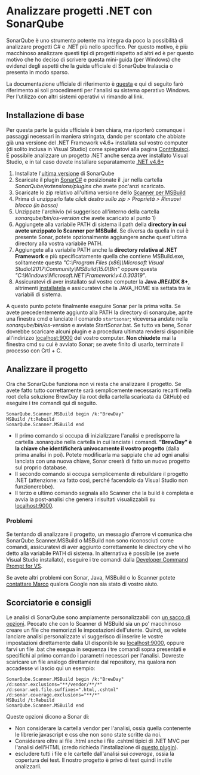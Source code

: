 # Analizzare progetti .NET con SonarQube

SonarQube è uno strumento potente ma integra da poco la possibilità di analizzare progetti C# e .NET più nello specifico. Per questo motivo, è più macchinoso analizzare questi tipi di progetti rispetto ad altri ed è per questo motivo che ho deciso di scrivere questa mini-guida (per Windows) che evidenzi degli aspetti che la guida ufficiale di SonarQube tralascia o presenta in modo sparso.

La documentazione ufficiale di riferimento è [questa](https://docs.sonarqube.org/display/SCAN/Analyzing+with+SonarQube+Scanner+for+MSBuild) e qui di seguito farò riferimento ai soli procedimenti per l'analisi su sistema operativo Windows. Per l'utilizzo con altri sistemi operativi vi rimando al link.

## Installazione di base

Per questa parte la guida ufficiale è ben chiara, ma riporterò comunque i passaggi necessari in maniera stringata, dando per scontato che abbiate già una versione del .NET Framework v4.6+ installata sul vostro computer (di solito inclusa in Visual Studio) come spiegatovi alla pagina [Contribuisci](../01-Introduzione/1.3-Installazione.md). É possibile analizzare un progetto .NET anche senza aver installato Visual Studio, e in tal caso dovete installare separatamente [.NET v4.6+](https://www.microsoft.com/fr-fr/download/details.aspx?id=53344)

1. Installate l'[ultima versione](https://www.sonarqube.org/downloads/) di SonarQube
2. Scaricate il plugin [SonarC#](https://docs.sonarqube.org/pages/viewpage.action?pageId=1441900) e posizionate il .jar nella cartella _SonarQube/extensions/plugins_ che avete poc'anzi scaricato.
3. Scaricate lo zip relativo all'ultima versione dello [Scanner per MSBuild](https://github.com/SonarSource/sonar-scanner-msbuild/releases)
4. Prima di unzipparlo fate _click destro sullo zip > Proprietà > Rimuovi blocco (in basso)_
5. Unzippate l'archivio (vi suggerisco all'interno della cartella _sonarqube/bin/os-version_ che avete scaricato al punto 1)
6. Aggiungete alla variabile PATH di sistema il path della **directory in cui avete unzippato lo Scanner per MSBuild**. Se diversa da quella in cui è presente Sonar, potete opzionalmente aggiungere anche quest'ultima directory alla vostra variabile PATH.
7. Aggiungete alla variabile PATH anche la **directory relativa al .NET Framework** e più specificatamente quella che contiene MSBuild.exe, solitamente questa _"C:\Program Files (x86)\Microsoft Visual Studio\2017\Community\MSBuild\15.0\Bin\"_ oppure questa _"C:\Windows\Microsoft.NET\Framework\v4.0.30319\"_.
8. Assicuratevi di aver installato sul vostro computer la **Java JRE/JDK 8+**, altrimenti [installatela](http://www.oracle.com/technetwork/java/javase/downloads/jdk9-downloads-3848520.html) e assicuratevi che la JAVA_HOME sia settata tra le variabili di sistema.


A questo punto potete finalmente eseguire Sonar per la prima volta. Se avete precedentemente aggiunto alla PATH la directory di sonarqube, aprite una finestra cmd e lanciate il comando ```startsonar```; viceversa andate nella _sonarqube/bin/os-version_ e avviate StartSonar.bat.
Se tutto va bene, Sonar dovrebbe scaricare alcuni plugin e a procedura ultimata rendersi disponibile all'indirizzo [localhost:9000](localhost:9000) del vostro computer. **Non chiudete** mai la finestra cmd su cui è avviato Sonar; se avete finito di usarlo, terminate il processo con Crtl + C.

## Analizzare il progetto

Ora che SonarQube funziona non vi resta che analizzare il progetto. Se avete fatto tutto correttamente sarà semplicemente necessario recarti nella root della soluzione BrewDay (la root della cartella scaricata da GitHub) ed eseguire i tre comandi qui di seguito.
```
SonarQube.Scanner.MSBuild begin /k:"BrewDay"
MSBuild /t:Rebuild
SonarQube.Scanner.MSBuild end
```
* Il primo comando si occupa di inizializzare l'analisi e predisporre la cartella .sonarqube nella cartella in cui lanciate i comandi. **"BrewDay" è la chiave che identificherà univocamente il vostro progetto** (dalla prima analisi in poi). Potete modificarla ma sappiate che ad ogni analisi lanciata con una nuova chiave, Sonar creerà di fatto un nuovo progetto sul proprio database.
* Il secondo comando si occupa semplicemente di rebuildare il progetto .NET (attenzione: va fatto così, perché facendolo da Visual Studio non funzionerebbe).
* Il terzo e ultimo comando segnala allo Scanner che la build è completa e avvia la post-analisi che genera i risultati visualizzabili su [localhost:9000](localhost:9000).


### Problemi

Se tentando di analizzare il progetto, un messagio d'errore vi comunica che SonarQube.Scanner.MSBuild o MSBuild non sono riconosciuti come comandi, assicuratevi di aver aggiunto correttamente le directory che vi ho detto alla variabile PATH di sistema. In alternativa è possibile (se avete Visual Studio installato), eseguire i tre comandi dalla [Developer Command Prompt for VS](https://docs.microsoft.com/en-us/dotnet/framework/tools/developer-command-prompt-for-vs).

Se avete altri problemi con Sonar, Java, MSBuild o lo Scanner potete [contattare Marco](mailto:m.ferri17@campus.unimib.it) qualora Google non sia stato di vostro aiuto.

## Scorciatorie e consigli

Le analisi di SonarQube sono ampiamente personalizzabili con [un sacco di opzioni](https://docs.sonarqube.org/display/SONAR/Analysis+Parameters). Peccato che con lo Scanner di MSBuild sia un po' macchinoso creare un file che memorizzi le impostazioni dell'utente. Quindi, se volete lanciare analisi personalizzate vi suggerisco di inserire le vostre impostazioni direttamente dalla UI disponibile su [localhost:9000](localhost:9000), oppure farvi un file .bat che esegua in sequenza i tre comandi sopra presentati e specifichi al primo comando i parametri necessari per l'analisi. Dovreste scaricare un file analogo direttamente dal repository, ma qualora non accadesse vi lascio qui un esempio:
```
SonarQube.Scanner.MSBuild begin /k:"BrewDay" /d:sonar.exclusions="**/vendor/**/*" /d:sonar.web.file.suffixes=".html,.cshtml" /d:sonar.coverage.exclusions="**/*"
MSBuild /t:Rebuild
SonarQube.Scanner.MSBuild end
```
Queste opzioni dicono a Sonar di:
* Non considerare la cartella vendor per l'analisi, ossia quella contenente le librerie javascript e css che non sono state scritte da noi.
* Considerare oltre ai file .html anche i file .cshtml tipici di .NET MVC per l'analisi dell'HTML (credo richieda l'installazione di [questo plugin](https://docs.sonarqube.org/display/PLUG/SonarWeb)).
* escludere tutti i file e le cartelle dall'analisi sui *coverage*, ossia la copertura dei test. Il nostro progetto è privo di test quindi inutile analizzarli.
